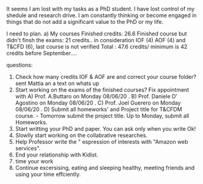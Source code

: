 It seems I am lost with my tasks as a PhD student. I have lost control of my shedule and research drive. I am constantly thinking or become engaged in things that do not add a significant value to the PhD or my life. 

I need to plan.
a) My courses
Finished credits:  26.6
Finished course but didn't finsh the exams: 21 credits.. in consideration IOF (4) AOF (4) and T&CFD (6), last course is not verified
Total : 47.6 credits/ minimum is 42 credits before September....

questions:

1) Check how many credits IOF & AOF are and correct your course folder?  sent Mattia an a text on whats up
2) Start working on the exams of the finished courses? 
   Fix appointment with A) Prof. A.Buttaro on Monday 08/06/20 .
                        B) Prof. Daniele D' Agostino on Monday 08/06/20 .
                        C) Prof. Joel Guerero on Monday 08/06/20 .
                        D) Submit all homeworks' and Project title for T&CFDM course.
                             - Tomorrow submit the project title. Up to Monday, submit all Homeworks. 
3) Start writting your PhD and paper. You can ask only when you write Ok!
4) Slowlly start working on the collabrative researches. 
5) Help Professor write the " espression of interests with "Amazon web services". 
6) End your relationship with Kidist. 
7) time your work
8) Continue excersising, eating and sleeping healthy, meeting friends and using your time effciently. 
 



